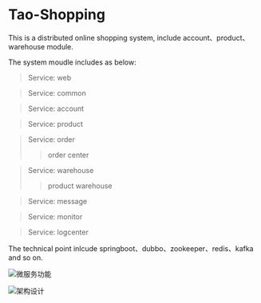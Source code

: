 # Tao-Shopping

This is a distributed online shopping system, include account、product、warehouse module.

The system moudle includes as below:
>Service: web

>Service: common

>Service: account

>Service: product

>Service: order
>>order center 

>Service: warehouse
>>  product warehouse

>Service: message

>Service: monitor

>Service: logcenter


The technical point inlcude springboot、dubbo、zookeeper、redis、kafka and so on.

![微服务功能](https://github.com/dowhatyouwant2018/tao-shopping/master/docs/tao-shopping-service.jpg)

![架构设计](https://github.com/dowhatyouwant2018/tao-shopping/master/docs/tao-shopping-design.jpg)
